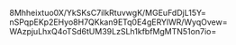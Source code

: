 8Mhheixtuo0X/YkSKsC7ilkRtuvwgK/MGEuFdDjL15Y=
nSPqpEKp2EHyo8H7QKkan9ETq0E4gERYlWR/WyqOvew=
WAzpjuLhxQ4oTSd6tUM39LzSLh1kfbfMgMTN51on7io=
